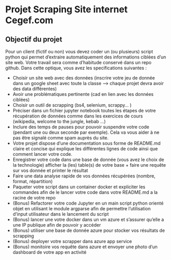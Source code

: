 # Projet Scraping Site internet Cegef.com

## Objectif du projet

Pour un client (fictif ou non) vous devez coder un (ou plusieurs) script python qui permet d’extraire automatiquement des informations ciblées d’un site web. Votre travail sera comme d’habitude conservé dans un repo github. Dans cette optique, vous avez les specifications suivantes : 

- Choisir un site web avec des données (inscrire votre jeu de donnée dans un google sheet avec toute la classe —> chaque projet devra avoir des data différentes)
- Avoir une problématiques pertinente (cad en lien avec les données ciblées)
- Choisir un outil de scrapping (bs4, selenium, scrappy… )
- Préciser dans un fichier jupyter notebook toutes les étapes de votre récupération de données comme dans  les exercices de cours (wikipedia, welcome to the jungle, kebab …)
- Inclure des temps de pauses pour pouvoir suspendre votre code (pendant une ou deux seconde par exemple). Cela va vous aider à ne pas être signalé comme spam auprès du site.
- Votre projet dispose d’une documentation sous forme de README.md claire et concise qui explique les différentes lignes de code ainsi que comment lancer votre code. 
- Enregistrer votre code dans une base de donnée (vous avez le choix de la technologie) afficher la (les) table(s) de votre base + faire une requête sur vos donnée et printer le résultat 
- Faire une data analyse rapide de vos données récupérées (nombre, format, répartition)
- Paqueter votre script dans un container docker et expliciter les commandes afin de le lancer votre code dans votre README.md a la racine de votre repo 
- (Bonus) Refactorer votre code Jupyter en un main script python orienté objet en utilisant le module argparse afin de permettre l’utilisation d’input utilisateur dans le lancement du script 
- (Bonus) lancer une votre docker dans un vm azure et s’assurer qu’elle a une IP publique afin de pouvoir y accéder  
- (Bonus) utiliser une base de donnée azure pour stocker vos résultats de scrapping 
- (Bonus) deployer votre scrapper dans azure app service
- (Bonus) monitoire vos requête dans azure et envoyer une photo d’un dashboard de votre app en activité
